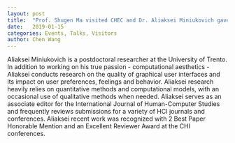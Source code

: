 ```yaml
---
layout: post
title:  "Prof. Shugen Ma visited CHEC and Dr. Aliaksei Miniukovich gave a seminar lecture"
date:   2019-01-15
categories: Events, Talks, Visitors
author: Chen Wang
---
```


Aliaksei Miniukovich is a postdoctoral researcher at the University of Trento. In addition to working on his true passion - computational aesthetics - Aliaksei conducts research on the quality of graphical user interfaces and its impact on user preferences, feelings and behavior. Aliaksei research heavily relies on quantitative methods and computational models, with an occasional use of qualitative methods when needed. Aliaksei serves as an associate editor for the International Journal of Human-Computer Studies and frequently reviews submissions for a variety of HCI journals and conferences. Aliaksei recent work was recognized with 2 Best Paper Honorable Mention and an Excellent Reviewer Award at the CHI conferences.

